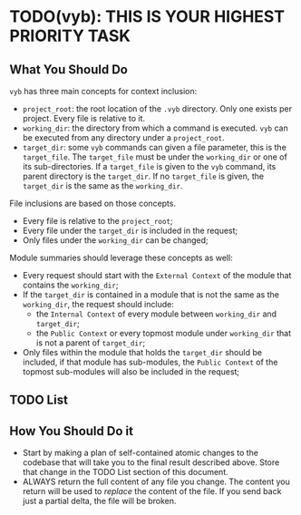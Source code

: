 # TODO(vyb): THIS IS YOUR HIGHEST PRIORITY TASK

## What You Should Do
`vyb` has three main concepts for context inclusion:

- `project_root`: the root location of the `.vyb` directory. Only one exists per project. Every file is relative to it.
- `working_dir`: the directory from which a command is executed. `vyb` can be executed from any directory under a `project_root`.
- `target_dir`: some `vyb` commands can given a file parameter, this is the `target_file`. The `target_file` must be under the `working_dir` or one of its sub-directories. If a `target_file` is given to the `vyb` command, its parent directory is the `target_dir`. If no `target_file` is given, the `target_dir` is the same as the `working_dir`.

File inclusions are based on those concepts.
- Every file is relative to the `project_root`;
- Every file under the `target_dir` is included in the request;
- Only files under the `working_dir` can be changed;

Module summaries should leverage these concepts as well:

- Every request should start with the `External Context` of the module that contains the `working_dir`;
- If the `target_dir` is contained in a module that is not the same as the `working_dir`, the request should include:
  -  the `Internal Context` of every module between `working_dir` and `target_dir`;
  - the `Public Context` or every topmost module under `working_dir` that is not a parent of `target_dir`;
- Only files within the module that holds the `target_dir` should be included, if that module has sub-modules, the `Public Context` of the topmost sub-modules will also be included in the request;

## TODO List

## How You Should Do it
- Start by making a plan of self-contained atomic changes to the codebase that will take you to the final result described above. Store that change in the TODO List section of this document.
- ALWAYS return the full content of any file you change. The content you return will be used to *replace* the content of the file. If you send back just a partial delta, the file will be broken.